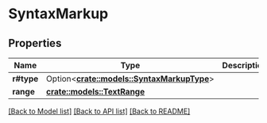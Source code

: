 # SyntaxMarkup

## Properties

Name | Type | Description | Notes
------------ | ------------- | ------------- | -------------
**r#type** | Option<[**crate::models::SyntaxMarkupType**](SyntaxMarkupType.md)> |  | [optional]
**range** | [**crate::models::TextRange**](TextRange.md) |  | 

[[Back to Model list]](../README.md#documentation-for-models) [[Back to API list]](../README.md#documentation-for-api-endpoints) [[Back to README]](../README.md)


